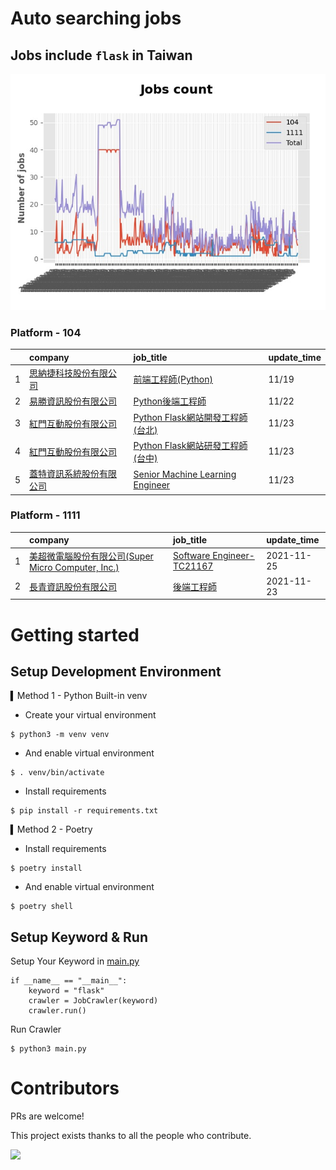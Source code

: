 # Auto searching jobs

## Jobs include `flask` in Taiwan 

 ![image](./doc/plot_img.jpg)


### Platform - 104


|    | company                                                                                | job_title                                                                                         | update_time   |
|---:|:---------------------------------------------------------------------------------------|:--------------------------------------------------------------------------------------------------|:--------------|
|  1 | [思納捷科技股份有限公司](https://www.104.com.tw/company/1a2x6bk977?jobsource=jolist_c_relevance)  | [前端工程師(Python)](https://www.104.com.tw/job/7g8nn?jobsource=jolist_c_relevance)                    | 11/19         |
|  2 | [易勝資訊股份有限公司](https://www.104.com.tw/company/1a2x6bj8og?jobsource=jolist_c_relevance)   | [Python後端工程師](https://www.104.com.tw/job/76vbt?jobsource=jolist_c_relevance)                      | 11/22         |
|  3 | [紅門互動股份有限公司](https://www.104.com.tw/company/oh4m67k?jobsource=jolist_c_relevance)      | [Python Flask網站開發工程師(台北)](https://www.104.com.tw/job/6xtfl?jobsource=jolist_c_relevance)          | 11/23         |
|  4 | [紅門互動股份有限公司](https://www.104.com.tw/company/oh4m67k?jobsource=jolist_c_relevance)      | [Python Flask網站研發工程師(台中)](https://www.104.com.tw/job/6kf9h?jobsource=jolist_c_relevance)          | 11/23         |
|  5 | [蓋特資訊系統股份有限公司](https://www.104.com.tw/company/1a2x6biptb?jobsource=jolist_c_relevance) | [Senior Machine Learning Engineer](https://www.104.com.tw/job/6e6r8?jobsource=jolist_c_relevance) | 11/23         |

### Platform - 1111


|    | company                                                                          | job_title                                                          | update_time   |
|---:|:---------------------------------------------------------------------------------|:-------------------------------------------------------------------|:--------------|
|  1 | [美超微電腦股份有限公司(Super Micro Computer, Inc.)](https://www.1111.com.tw/corp/9530088/) | [Software Engineer-TC21167](https://www.1111.com.tw/job/98544764/) | 2021-11-25    |
|  2 | [長青資訊股份有限公司](https://www.1111.com.tw/corp/71694811/)                             | [後端工程師](https://www.1111.com.tw/job/85012186/)                     | 2021-11-23    |



# Getting started
## Setup Development Environment
▍Method 1 - Python Built-in venv

- Create your virtual environment
```
$ python3 -m venv venv
```
- And enable virtual environment
```
$ . venv/bin/activate
```
- Install requirements
```
$ pip install -r requirements.txt 
```

▍Method 2 - Poetry
- Install requirements
```
$ poetry install
```
- And enable virtual environment
```
$ poetry shell
```

## Setup Keyword & Run

Setup Your Keyword in [main.py](./main.py#L88)
```
if __name__ == "__main__":
    keyword = "flask"
    crawler = JobCrawler(keyword)
    crawler.run()
```

Run Crawler
```
$ python3 main.py
```

# Contributors
PRs are welcome!

This project exists thanks to all the people who contribute.

<a href="https://github.com/hsuanchi/auto-search-flask-job/graphs/contributors">
  <img src="https://contrib.rocks/image?repo=hsuanchi/auto-search-flask-job"/>
</a>
